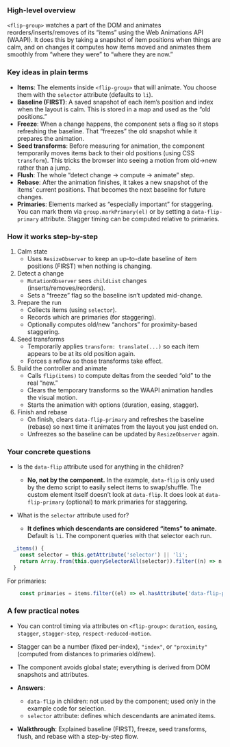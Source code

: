 ### High-level overview

`<flip-group>` watches a part of the DOM and animates reorders/inserts/removes of its “items” using the Web Animations API (WAAPI). It does this by taking a snapshot of item positions when things are calm, and on changes it computes how items moved and animates them smoothly from “where they were” to “where they are now.”

### Key ideas in plain terms

- **Items**: The elements inside `<flip-group>` that will animate. You choose them with the `selector` attribute (defaults to `li`).
- **Baseline (FIRST)**: A saved snapshot of each item’s position and index when the layout is calm. This is stored in a map and used as the “old positions.”
- **Freeze**: When a change happens, the component sets a flag so it stops refreshing the baseline. That “freezes” the old snapshot while it prepares the animation.
- **Seed transforms**: Before measuring for animation, the component temporarily moves items back to their old positions (using CSS `transform`). This tricks the browser into seeing a motion from old→new rather than a jump.
- **Flush**: The whole “detect change → compute → animate” step.
- **Rebase**: After the animation finishes, it takes a new snapshot of the items’ current positions. That becomes the next baseline for future changes.
- **Primaries**: Elements marked as “especially important” for staggering. You can mark them via `group.markPrimary(el)` or by setting a `data-flip-primary` attribute. Stagger timing can be computed relative to primaries.

### How it works step-by-step

1. Calm state
   - Uses `ResizeObserver` to keep an up-to-date baseline of item positions (FIRST) when nothing is changing.
2. Detect a change
   - `MutationObserver` sees `childList` changes (inserts/removes/reorders).
   - Sets a “freeze” flag so the baseline isn’t updated mid-change.
3. Prepare the run
   - Collects items (using `selector`).
   - Records which are primaries (for staggering).
   - Optionally computes old/new “anchors” for proximity-based staggering.
4. Seed transforms
   - Temporarily applies `transform: translate(...)` so each item appears to be at its old position again.
   - Forces a reflow so those transforms take effect.
5. Build the controller and animate
   - Calls `flip(items)` to compute deltas from the seeded “old” to the real “new.”
   - Clears the temporary transforms so the WAAPI animation handles the visual motion.
   - Starts the animation with options (duration, easing, stagger).
6. Finish and rebase
   - On finish, clears `data-flip-primary` and refreshes the baseline (rebase) so next time it animates from the layout you just ended on.
   - Unfreezes so the baseline can be updated by `ResizeObserver` again.

### Your concrete questions

- Is the `data-flip` attribute used for anything in the children?

  - **No, not by the component.** In the example, `data-flip` is only used by the demo script to easily select items to swap/shuffle. The custom element itself doesn’t look at `data-flip`. It does look at `data-flip-primary` (optional) to mark primaries for staggering.

- What is the `selector` attribute used for?
  - **It defines which descendants are considered “items” to animate.** Default is `li`. The component queries with that selector each run.

```286:289:packages/flip-group/src/flip-group.js
  _items() {
    const selector = this.getAttribute('selector') || 'li';
    return Array.from(this.querySelectorAll(selector)).filter((n) => n instanceof HTMLElement);
  }
```

For primaries:

```136:139:packages/flip-group/src/flip-group.js
    const primaries = items.filter((el) => el.hasAttribute('data-flip-primary'));
```

### A few practical notes

- You can control timing via attributes on `<flip-group>`: `duration`, `easing`, `stagger`, `stagger-step`, `respect-reduced-motion`.
- Stagger can be a number (fixed per-index), `"index"`, or `"proximity"` (computed from distances to primaries old/new).
- The component avoids global state; everything is derived from DOM snapshots and attributes.

- **Answers**:
  - `data-flip` in children: not used by the component; used only in the example code for selection.
  - `selector` attribute: defines which descendants are animated items.
- **Walkthrough**: Explained baseline (FIRST), freeze, seed transforms, flush, and rebase with a step-by-step flow.
